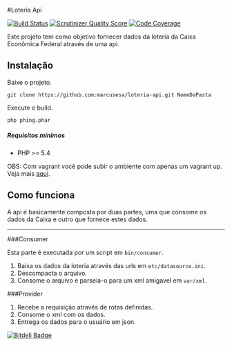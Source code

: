 #Loteria Api

[![Build Status](https://travis-ci.org/marcusesa/loteria-api.png?branch=master)](https://travis-ci.org/marcusesa/loteria-api)
[![Scrutinizer Quality Score](https://scrutinizer-ci.com/g/marcusesa/loteria-api/badges/quality-score.png?s=e1b10a4f34d1d17e419773f97bda3fc6b0ad1edc)](https://scrutinizer-ci.com/g/marcusesa/loteria-api/)
[![Code Coverage](https://scrutinizer-ci.com/g/marcusesa/loteria-api/badges/coverage.png?s=e945ef0a17912d654a2e853e04adc9519d816fc6)](https://scrutinizer-ci.com/g/marcusesa/loteria-api/)

Este projeto tem como objetivo fornecer dados da loteria da Caixa Econômica Federal através de uma api.

## Instalação

Baixe o projeto. 
```
git clone https://github.com:marcusesa/loteria-api.git NomeDaPasta
```

Execute o build.
```
php phing.phar
```

##### Requisitos mínimos
* PHP >= 5.4

OBS: Com vagrant você pode subir o ambiente com apenas um vagrant up. Veja mais [aqui](http://www.vagrantup.com/).

## Como funciona 
A api é basicamente composta por duas partes, uma que consome os dados da Caixa e outro que fornece estes dados.

- - -

###Consumer

Esta parte é executada por um script em ```bin/consumer```.

1. Baixa os dados da loteria através das urls em ```etc/datasource.ini```.
2. Descompacta o arquivo.
3. Consome o arquivo e parseia-o para um xml amigavel em ```var/xml```.

###Provider

1. Recebe a requisição através de rotas definidas.
2. Consome o xml com os dados.
3. Entrega os dados para o usuário em json.








[![Bitdeli Badge](https://d2weczhvl823v0.cloudfront.net/marcusesa/loteria-api/trend.png)](https://bitdeli.com/free "Bitdeli Badge")


